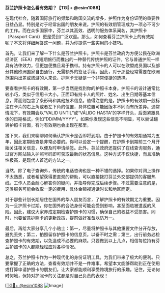 **芬兰护照卡怎么看有效期？【TG💪+ @esim1088】**

在现代社会，随着国际旅行的频繁和跨国交流的增多，护照作为身份证明的重要性日益凸显。特别是对于经常出国的朋友来说，护照的有效期管理成为一项必不可少的工作。而在众多国家中，芬兰以其高效、透明的服务体系闻名，其护照卡（Passport Card）更是受到广泛欢迎。那么，如何查看芬兰护照卡上的有效期呢？本文将详细解答这一问题，并为你提供一些实用的小技巧。

首先，让我们来了解一下什么是芬兰护照卡。护照卡是芬兰政府为方便公民在欧洲经济区（EEA）内短期旅行而推出的一种替代传统护照的证件。它与普通护照一样具有法律效力，但更加便携且易于携带。持有护照卡的人可以在欧盟成员国以及部分其他欧洲国家自由通行，无需额外的签证手续。因此，对于那些经常需要在欧洲范围内出差或旅游的人来说，护照卡无疑是一个非常便捷的选择。

要查看护照卡的有效期，第一步当然是找到你的护照卡本身。护照卡的设计通常比较小巧，类似于信用卡大小，正面印有持卡人的照片、姓名、出生日期等基本信息，背面则包含了条形码和其他技术信息。值得注意的是，护照卡的有效期一般标注在卡片的右上角或者左下角的位置，具体位置可能因版本不同而有所差异。通常情况下，有效期会以“VALID UNTIL”或“VÁLIDO HASTA”的字样开头，后面紧跟具体的日期格式，例如“DD/MM/YYYY”。如果你发现这些信息不明显，可以尝试翻转护照卡背面，有时有效期也会出现在那里。

接下来，我们来聊聊如何确认护照卡是否即将到期。由于护照卡的有效期通常为五年，因此定期检查是非常必要的。你可以设定一个提醒，在护照卡到期前三个月开始关注相关信息，以便及时申请续签。此外，芬兰政府还提供了在线查询服务，通过官方网站输入护照号码即可获取最新的状态信息。这种方式不仅快捷，而且准确性极高，是现代人首选的方法之一。

当然，除了电子查询外，传统的电话咨询也是一种不错的选择。如果你对网上操作不太熟悉，或者希望获得更直观的帮助，可以直接拨打芬兰外交部提供的客服热线。工作人员会耐心解答你的疑问，并指导你完成后续步骤。不过需要注意的是，这类服务可能会收取一定的费用，具体金额视通话时长和地区而定。

对于那些计划长期居住在国外的华人朋友而言，了解护照卡的有效期尤为重要。因为一旦护照卡过期，你在国外的合法身份可能会受到影响，甚至面临被遣返的风险。因此，建议大家养成定期检查护照卡的习惯，确保自己的权益不受损害。同时，也要留意护照卡的更新政策，提前做好准备以防万一。

最后，再给大家分享几个小贴士：第一，尽量将护照卡与其他重要文件分开存放，避免丢失；第二，拍照留存护照卡的信息页，以备不时之需；第三，出行前务必检查护照卡的有效期，以免造成不必要的麻烦。只要做到以上几点，相信每位持有芬兰护照卡的人都能轻松应对各种情况。

总之，芬兰护照卡作为一种现代化的身份证明工具，为我们带来了极大的便利。只要掌握了正确的方法，查看有效期并不是一件难事。希望本文能够帮助到正在使用或打算申请护照卡的朋友们，让大家都能顺利享受跨境旅行的乐趣。记住，无论何时何地，保持对护照卡的关注都是对自己负责的表现！

[[TG💪+ @esim1088](https://t.me/s/esim1088) ![Image](https://i.postimg.cc/4NQfJmqS/Snipaste-2025-05-13-00-14-12.png)]